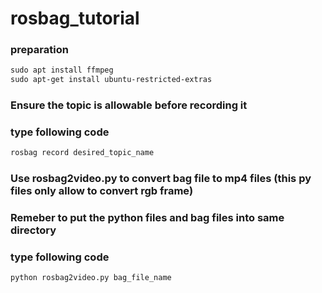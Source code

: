 # rosbag_tutorial

### preparation
```XML
sudo apt install ffmpeg
sudo apt-get install ubuntu-restricted-extras
```
### Ensure the topic is allowable before recording it
### type following code
```XML
rosbag record desired_topic_name
```
### Use rosbag2video.py to convert bag file to mp4 files (this py files only allow to convert rgb frame)
### Remeber to put the python files and bag files into same directory
### type following code
```XML
python rosbag2video.py bag_file_name
```
